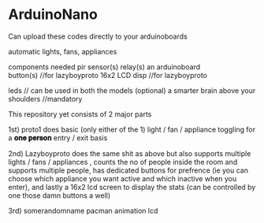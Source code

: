 # ArduinoNano
Can upload these codes directly to your arduinoboards 

automatic lights, fans, appliances

components needed 
pir sensor(s)
relay(s)
an arduinoboard  
button(s) //for lazyboyproto
16x2 LCD disp //for lazyboyproto

leds // can be used in both the models (optional)
a smarter brain above your shoulders  //mandatory


This repository yet consists of 2 major parts 

1st)
proto1
does basic (only either of the 1) light / fan / appliance toggling for a **𝐨𝐧𝐞 𝐩𝐞𝐫𝐬𝐨𝐧** entry / exit basis

2nd)
Lazyboyproto
does the same shit as above but also supports multiple lights / fans / appliances , counts the no of people inside the room and supports multiple people, has dedicated buttons for prefrence (ie you can choose which appliance you want active and which inactive when you enter), and lastly a 16x2 lcd screen to display the stats (can be controlled by one those damn buttons a well)

3rd)
somerandomname
pacman animation lcd
